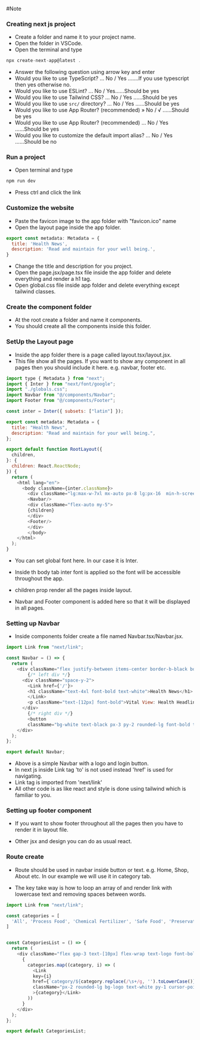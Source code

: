 #Note 

### Creating next js project

- Create a folder and name it to your project name.
- Open the folder in VSCode.
- Open the terminal and type 
```javascript
npx create-next-app@latest .
```
- Answer the following question using arrow key and enter
- Would you like to use TypeScript? ... No / Yes  .......If you use typescript then yes otherwise no.
- Would you like to use ESLint? ... No / Yes......Should be yes
- Would you like to use Tailwind CSS? ... No / Yes       ......Should be yes
- Would you like to use `src/` directory? ... No / Yes   ......Should be yes
- Would you like to use App Router? (recommended) » No / √  ......Should be yes
- Would you like to use App Router? (recommended) ... No / Yes    ......Should be yes
- Would you like to customize the default import alias? ... No / Yes     ......Should be no

### Run a project

- Open terminal and type
```javascript
npm run dev
```
- Press ctrl and click the link

### Customize the website
- Paste the favicon image to the app folder with "favicon.ico" name
- Open the layout page inside the app folder. 

```javascript
export const metadata: Metadata = {
  title: 'Health News',
  description: 'Read and maintain for your well being.',
}
```
- Change the title and description for you project.
- Open the page.jsx/page.tsx file inside the app folder and delete everything and render a h1 tag.
- Open global.css file inside app folder and delete everything except tailwind classes. 

### Create the component folder
- At the root create a folder and name it components.
- You should create all the components inside this folder.

### SetUp the Layout page
- Inside the app folder there is a page called layout.tsx/layout.jsx. 
- This file show all the pages. If you want to show any component in all pages then you should include it here. e.g. navbar, footer etc.

```javascript
import type { Metadata } from "next";
import { Inter } from "next/font/google";
import "./globals.css";
import Navbar from "@/components/Navbar";
import Footer from "@/components/Footer";

const inter = Inter({ subsets: ["latin"] });

export const metadata: Metadata = {
  title: "Health News",
  description: "Read and maintain for your well being.",
};

export default function RootLayout({
  children,
}: {
  children: React.ReactNode;
}) {
  return (
    <html lang="en">
      <body className={inter.className}>
        <div className="lg:max-w-7xl mx-auto px-8 lg:px-16  min-h-screen flex flex-col shadow-xl">
        <Navbar/>
        <div className="flex-auto my-5">
        {children}
        </div>
        <Footer/>
        </div>
        </body>
    </html>
  );
}
```
- You can set global font here. In our case it is Inter. 

- Inside th body tab inter font is applied so the font will be accessible throughout the app. 

- children prop render all the pages inside layout.

- Navbar and Footer component is added here so that it will be displayed in all pages. 


### Setting up Navbar

- Inside components folder create a file named Navbar.tsx/Navbar.jsx. 
```javascript
import Link from "next/link";

const Navbar = () => {
  return (
    <div className="flex justify-between items-center border-b-black border-b p-5 bg-logo">
        {/* left div */}
      <div className="space-y-2">
        <Link href={'/'}>
        <h1 className="text-4xl font-bold text-white">Health News</h1>
        </Link>
        <p className="text-[12px] font-bold">Vital View: Health Headlines Unveiled</p>
      </div>
        {/* right div */}
        <button 
        className="bg-white text-black px-3 py-2 rounded-lg font-bold text-sm">Login</button>
    </div>
  );
};

export default Navbar;
```
- Above is a simple Navbar with a logo and login button. 
- In next js inside Link tag 'to' is not used instead 'href' is used for navigating. 
- Link tag is imported from 'next/link'
- All other code is as like react and style is done using tailwind which is familiar to you. 

### Setting up footer component

- If you want to show footer throughout all the pages then you have to render it in layout file.

- Other jsx and design you can do as usual react. 


### Route create

- Route should be used in navbar inside button or text. e.g. Home, Shop, About etc. In our example we will use it in category tab. 

- The key take way is how to loop an array of and render link with lowercase text and removing spaces between words.

```javascript
import Link from "next/link";

const categories = [
  'All', 'Process Food', 'Chemical Fertilizer', 'Safe Food', 'Preservative', 'Other', 
]


const CategoriesList = () => {
  return (
    <div className="flex gap-3 text-[10px] flex-wrap text-logo font-bold">
      {
        categories.map((category, i) => (
          <Link 
          key={i}
          href={`category/${category.replace(/\s+/g, '').toLowerCase()}`}
          className="px-2 rounded-lg bg-logo text-white py-1 cursor-pointer"          
          >{category}</Link>
        ))
      }
    </div>
  );
};

export default CategoriesList;
```
